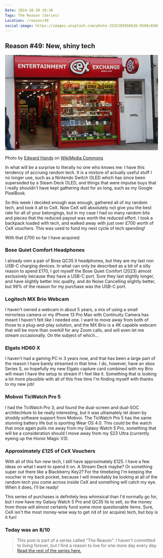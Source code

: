 ```yaml
---
Date: 2024-10-20 19:30
Tags: The Reason (Series)
Location: /reason/49
social-image: https://images.unsplash.com/photo-1532105956626-9569c03602f6?q=80&w=1000&h=622&fit=crop
---
```


## Reason #49: New, shiny tech

![CeX store - Hammersmith](https://raw.githubusercontent.com/george-probably/probably.blog/main/Images/CeX.webp)<div class="caption"><p>Photo by [Edward Hands](https://commons.wikimedia.org/wiki/User:Edwardx) on [WikiMedia Commons](https://commons.wikimedia.org/wiki/File:CeX_shop,_King_Street,_Hammersmith.jpg)</p></div>

In what will be a surprise to literally no one who knows me: I have this tendency of accruing random tech. It is a mixture of actually useful stuff I no longer use, such as a Nintendo Switch OLED which has since been superseded by a Steam Deck OLED, and things that were impulse buys that I really shouldn't have kept gathering dust for so long, such as my Google PixelBook. 

So this week I decided enough was enough, gathered all of my random tech, and took it all to CeX. Now CeX will absolutely not give you the best rate for all of your belongings, but in my case I had so many random bits and pieces that the reduced payout was worth the reduced effort. I took a backpack loaded with tech, and walked away with just over £700 worth of CeX vouchers. This was used to fund my next cycle of tech spending!

With that £700 so far I have acquired:

### Bose Quiet Comfort Headphones
I already own a pair of Bose QC35 II headphones, but they are my last non USB-C charging devices. In what can only be described as a bit of a silly reason to spend £170, I got myself the Bose Quiet Comfort (2023) almost exclusively because they have a USB-C port. Sure they last slightly longer, and have slightly better mic quality, and do Noise Cancelling slightly better, but 99% of the reason for my purchase was the USB-C port.

### Logitech MX Brio Webcam
I haven't owned a webcam in about 5 years, a mix of using a small mirrorless camera or my iPhone 13 Pro Max with Continuity Camera has meant I haven't felt like I needed one. I want to move away from both of those to a plug-and-play solution, and the MX Brio is a 4K capable webcam that will be more than overkill for any Zoom calls, and will even let me stream occasionally. On the subject of which...

### Elgato HD60 X
I haven't had a gaming PC in 3 years now, and that has been a large part of the reason I have barely streamed in that time. I do, however, have an xbox Series S, so hopefully my new Elgato capture card combined with my Brio will mean I have the setup to stream if I feel like it. Something that is looking a lot more plausible with all of this free time I'm finding myself with thanks to my new job!

### Mobvoi TicWatch Pro 5
I had the TicWatch Pro 3, and found the dual-screen and dual-SOC architechture to be really interesting, but it was ultiamately let down by shoddy software support from Mobvoi. The TicWatch Pro 5 has the same stunning battery life but is sporting Wear OS 4.0. This could be the watch that once again pulls me away from my Galaxy Watch 5 Pro, something that will be a consideration should I move away from my S23 Ultra (currently eyeing up the Honor Magic V3).

### Approximately £125 of CeX Vouchers
With all of this fun new tech, I still have approximately £125. I have a few ideas on what I want to spend it on. A Stream Deck maybe? Or something super out there like a Blackberry Key2? For the timebeing I'm keeping the voucher in my back pocket, because I will innevitably be looking at all of the random tech you come across inside CeX and something will catch my eye. When it does, I'll be ready!

This series of purchases is definitely less whimsical than I'd normally go for, but I now have my Galaxy Watch 5 Pro and QC35 IIs to sell, so the money from those will almost certainly fund some more questionable items. Sure, CeX isn't the most money-wise way to get rid of (or acquire) tech, but boy is it fun!

### Today was an 8/10

>This post is part of a series called "The Reason". I haven't committed to living forever, but I find a reason to live for one more day every day. [Read the rest of the series here.](/reason/)